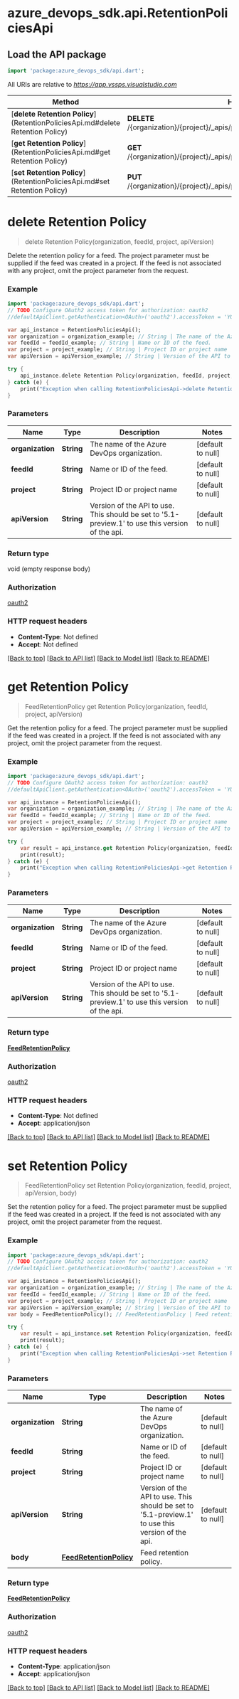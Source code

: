 # azure_devops_sdk.api.RetentionPoliciesApi

## Load the API package
```dart
import 'package:azure_devops_sdk/api.dart';
```

All URIs are relative to *https://app.vssps.visualstudio.com*

Method | HTTP request | Description
------------- | ------------- | -------------
[**delete Retention Policy**](RetentionPoliciesApi.md#delete Retention Policy) | **DELETE** /{organization}/{project}/_apis/packaging/Feeds/{feedId}/retentionpolicies | 
[**get Retention Policy**](RetentionPoliciesApi.md#get Retention Policy) | **GET** /{organization}/{project}/_apis/packaging/Feeds/{feedId}/retentionpolicies | 
[**set Retention Policy**](RetentionPoliciesApi.md#set Retention Policy) | **PUT** /{organization}/{project}/_apis/packaging/Feeds/{feedId}/retentionpolicies | 


# **delete Retention Policy**
> delete Retention Policy(organization, feedId, project, apiVersion)



Delete the retention policy for a feed.  The project parameter must be supplied if the feed was created in a project. If the feed is not associated with any project, omit the project parameter from the request.

### Example 
```dart
import 'package:azure_devops_sdk/api.dart';
// TODO Configure OAuth2 access token for authorization: oauth2
//defaultApiClient.getAuthentication<OAuth>('oauth2').accessToken = 'YOUR_ACCESS_TOKEN';

var api_instance = RetentionPoliciesApi();
var organization = organization_example; // String | The name of the Azure DevOps organization.
var feedId = feedId_example; // String | Name or ID of the feed.
var project = project_example; // String | Project ID or project name
var apiVersion = apiVersion_example; // String | Version of the API to use.  This should be set to '5.1-preview.1' to use this version of the api.

try { 
    api_instance.delete Retention Policy(organization, feedId, project, apiVersion);
} catch (e) {
    print("Exception when calling RetentionPoliciesApi->delete Retention Policy: $e\n");
}
```

### Parameters

Name | Type | Description  | Notes
------------- | ------------- | ------------- | -------------
 **organization** | **String**| The name of the Azure DevOps organization. | [default to null]
 **feedId** | **String**| Name or ID of the feed. | [default to null]
 **project** | **String**| Project ID or project name | [default to null]
 **apiVersion** | **String**| Version of the API to use.  This should be set to &#39;5.1-preview.1&#39; to use this version of the api. | [default to null]

### Return type

void (empty response body)

### Authorization

[oauth2](../README.md#oauth2)

### HTTP request headers

 - **Content-Type**: Not defined
 - **Accept**: Not defined

[[Back to top]](#) [[Back to API list]](../README.md#documentation-for-api-endpoints) [[Back to Model list]](../README.md#documentation-for-models) [[Back to README]](../README.md)

# **get Retention Policy**
> FeedRetentionPolicy get Retention Policy(organization, feedId, project, apiVersion)



Get the retention policy for a feed.  The project parameter must be supplied if the feed was created in a project. If the feed is not associated with any project, omit the project parameter from the request.

### Example 
```dart
import 'package:azure_devops_sdk/api.dart';
// TODO Configure OAuth2 access token for authorization: oauth2
//defaultApiClient.getAuthentication<OAuth>('oauth2').accessToken = 'YOUR_ACCESS_TOKEN';

var api_instance = RetentionPoliciesApi();
var organization = organization_example; // String | The name of the Azure DevOps organization.
var feedId = feedId_example; // String | Name or ID of the feed.
var project = project_example; // String | Project ID or project name
var apiVersion = apiVersion_example; // String | Version of the API to use.  This should be set to '5.1-preview.1' to use this version of the api.

try { 
    var result = api_instance.get Retention Policy(organization, feedId, project, apiVersion);
    print(result);
} catch (e) {
    print("Exception when calling RetentionPoliciesApi->get Retention Policy: $e\n");
}
```

### Parameters

Name | Type | Description  | Notes
------------- | ------------- | ------------- | -------------
 **organization** | **String**| The name of the Azure DevOps organization. | [default to null]
 **feedId** | **String**| Name or ID of the feed. | [default to null]
 **project** | **String**| Project ID or project name | [default to null]
 **apiVersion** | **String**| Version of the API to use.  This should be set to &#39;5.1-preview.1&#39; to use this version of the api. | [default to null]

### Return type

[**FeedRetentionPolicy**](FeedRetentionPolicy.md)

### Authorization

[oauth2](../README.md#oauth2)

### HTTP request headers

 - **Content-Type**: Not defined
 - **Accept**: application/json

[[Back to top]](#) [[Back to API list]](../README.md#documentation-for-api-endpoints) [[Back to Model list]](../README.md#documentation-for-models) [[Back to README]](../README.md)

# **set Retention Policy**
> FeedRetentionPolicy set Retention Policy(organization, feedId, project, apiVersion, body)



Set the retention policy for a feed.  The project parameter must be supplied if the feed was created in a project. If the feed is not associated with any project, omit the project parameter from the request.

### Example 
```dart
import 'package:azure_devops_sdk/api.dart';
// TODO Configure OAuth2 access token for authorization: oauth2
//defaultApiClient.getAuthentication<OAuth>('oauth2').accessToken = 'YOUR_ACCESS_TOKEN';

var api_instance = RetentionPoliciesApi();
var organization = organization_example; // String | The name of the Azure DevOps organization.
var feedId = feedId_example; // String | Name or ID of the feed.
var project = project_example; // String | Project ID or project name
var apiVersion = apiVersion_example; // String | Version of the API to use.  This should be set to '5.1-preview.1' to use this version of the api.
var body = FeedRetentionPolicy(); // FeedRetentionPolicy | Feed retention policy.

try { 
    var result = api_instance.set Retention Policy(organization, feedId, project, apiVersion, body);
    print(result);
} catch (e) {
    print("Exception when calling RetentionPoliciesApi->set Retention Policy: $e\n");
}
```

### Parameters

Name | Type | Description  | Notes
------------- | ------------- | ------------- | -------------
 **organization** | **String**| The name of the Azure DevOps organization. | [default to null]
 **feedId** | **String**| Name or ID of the feed. | [default to null]
 **project** | **String**| Project ID or project name | [default to null]
 **apiVersion** | **String**| Version of the API to use.  This should be set to &#39;5.1-preview.1&#39; to use this version of the api. | [default to null]
 **body** | [**FeedRetentionPolicy**](FeedRetentionPolicy.md)| Feed retention policy. | 

### Return type

[**FeedRetentionPolicy**](FeedRetentionPolicy.md)

### Authorization

[oauth2](../README.md#oauth2)

### HTTP request headers

 - **Content-Type**: application/json
 - **Accept**: application/json

[[Back to top]](#) [[Back to API list]](../README.md#documentation-for-api-endpoints) [[Back to Model list]](../README.md#documentation-for-models) [[Back to README]](../README.md)

